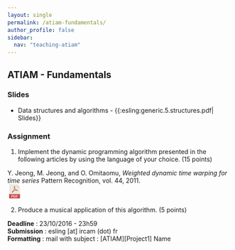```yaml
---
layout: single
permalink: /atiam-fundamentals/
author_profile: false
sidebar:
  nav: "teaching-atiam"
---
```


## ATIAM - Fundamentals

### Slides
  * Data structures and algorithms - {{:esling:generic.5.structures.pdf| Slides}}

### Assignment

1. Implement the dynamic programming algorithm presented in the following articles by using the language of your choice. (15 points)  

Y. Jeong, M. Jeong, and O. Omitaomu, *Weighted dynamic time warping for time series* Pattern Recognition, vol. 44, 2011.  
[![](../images/pdf.png)](http://lig-membres.imag.fr/bisson/cours/M2INFO-AIW-ML/papers/Jeong11.pdf)

2. Produce a musical application of this algorithm. (5 points)

**Deadline**   : 23/10/2016 - 23h59  
**Submission** : esling [at] ircam (dot) fr  
**Formatting** : mail with subject : \[ATIAM\]\[Project1\] Name  

